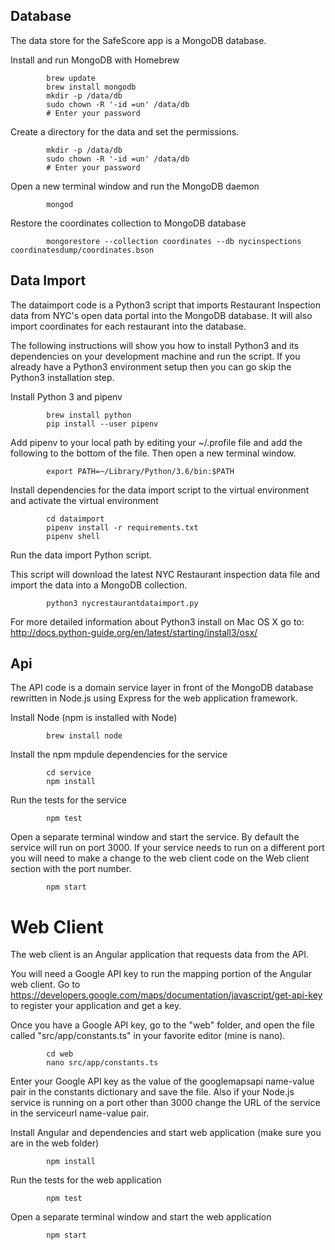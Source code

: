 ## Database

The data store for the SafeScore app is a MongoDB database.

Install and run MongoDB with Homebrew
```
        brew update
        brew install mongodb
        mkdir -p /data/db
        sudo chown -R '-id =un' /data/db
        # Enter your password
```

Create a directory for the data and set the permissions.
```  
        mkdir -p /data/db
        sudo chown -R '-id =un' /data/db
        # Enter your password
```

Open a new terminal window and run the MongoDB daemon
```    
        mongod
```

Restore the coordinates collection to MongoDB database
```      
        mongorestore --collection coordinates --db nycinspections coordinatesdump/coordinates.bson
```

## Data Import

The dataimport code is a Python3 script that imports Restaurant Inspection data from NYC's open data portal into the MongoDB database. It will also import coordinates for each restaurant into the database.

The following instructions will show you how to install Python3 and its dependencies on your development machine and run the script. If you already have a Python3 environment setup then you can go skip the Python3 installation step.

Install Python 3 and pipenv
```                        
        brew install python
        pip install --user pipenv
```

Add pipenv to your local path by editing your ~/.profile file and add the following to the bottom of the file. Then open a new terminal window.
```                        
        export PATH=~/Library/Python/3.6/bin:$PATH
```

Install dependencies for the data import script to the virtual environment and activate the virtual environment
```                        
        cd dataimport
        pipenv install -r requirements.txt
        pipenv shell
```

Run the data import Python script.

This script will download the latest NYC Restaurant inspection data file and import the data into a MongoDB collection.
```                        
        python3 nycrestaurantdataimport.py
```

For more detailed information about Python3 install on Mac OS X go to: http://docs.python-guide.org/en/latest/starting/install3/osx/

## Api

The API code is a domain service layer in front of the MongoDB database rewritten in Node.js using Express for the web application framework.

Install Node (npm is installed with Node)
```
        brew install node
```                        

Install the npm mpdule dependencies for the service
```        
        cd service
        npm install
```                        

Run the tests for the service
```          
        npm test
```

Open a separate terminal window and start the service. By default the service will run on port 3000. If your service needs to run on a different port you will need to make a change to the web client code on the Web client section with the port number.
```           
        npm start
```

# Web Client

The web client is an Angular application that requests data from the API.

You will need a Google API key to run the mapping portion of the Angular web client. Go to https://developers.google.com/maps/documentation/javascript/get-api-key to register your application and get a key.

Once you have a Google API key, go to the "web" folder, and open the file called "src/app/constants.ts" in your favorite editor (mine is nano).
```        
        cd web
        nano src/app/constants.ts
```

Enter your Google API key as the value of the googlemapsapi name-value pair in the constants dictionary and save the file. Also if your Node.js service is running on a port other than 3000 change the URL of the service in the serviceurl name-value pair.

Install Angular and dependencies and start web application (make sure you are in the web folder)
```     
        npm install
```

Run the tests for the web application
```     
        npm test
```

Open a separate terminal window and start the web application
```          
        npm start
```                                          
